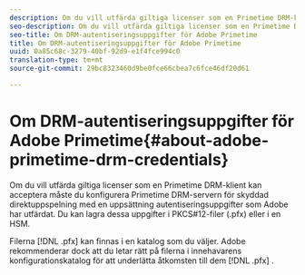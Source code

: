 ```yaml
---
description: Om du vill utfärda giltiga licenser som en Primetime DRM-klient kan acceptera måste du konfigurera Primetime DRM-servern för skyddad direktuppspelning med en uppsättning autentiseringsuppgifter som Adobe har utfärdat. Du kan lagra dessa uppgifter i PKCS#12-filer (.pfx) eller i en HSM.
seo-description: Om du vill utfärda giltiga licenser som en Primetime DRM-klient kan acceptera måste du konfigurera Primetime DRM-servern för skyddad direktuppspelning med en uppsättning autentiseringsuppgifter som Adobe har utfärdat. Du kan lagra dessa uppgifter i PKCS#12-filer (.pfx) eller i en HSM.
seo-title: Om DRM-autentiseringsuppgifter för Adobe Primetime
title: Om DRM-autentiseringsuppgifter för Adobe Primetime
uuid: 0a85c68c-3279-40bf-92d9-e1f4fce994c0
translation-type: tm+mt
source-git-commit: 29bc8323460d9be0fce66cbea7c6fce46df20d61

---
```



# Om DRM-autentiseringsuppgifter för Adobe Primetime{#about-adobe-primetime-drm-credentials}

Om du vill utfärda giltiga licenser som en Primetime DRM-klient kan acceptera måste du konfigurera Primetime DRM-servern för skyddad direktuppspelning med en uppsättning autentiseringsuppgifter som Adobe har utfärdat. Du kan lagra dessa uppgifter i PKCS#12-filer (.pfx) eller i en HSM.

Filerna [!DNL .pfx] kan finnas i en katalog som du väljer. Adobe rekommenderar dock att du letar rätt på filerna i innehavarens konfigurationskatalog för att underlätta åtkomsten till dem [!DNL .pfx] .
